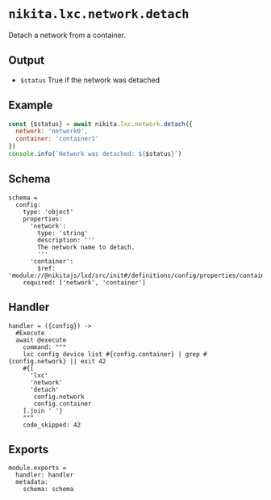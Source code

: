 
# `nikita.lxc.network.detach`

Detach a network from a container.

## Output

* `$status`
  True if the network was detached

## Example

```js
const {$status} = await nikita.lxc.network.detach({
  network: 'network0',
  container: 'container1'
})
console.info(`Network was detached: ${$status}`)
```

## Schema

    schema =
      config:
        type: 'object'
        properties:
          'network':
            type: 'string'
            description: '''
            The network name to detach.
            '''
          'container':
            $ref: 'module://@nikitajs/lxd/src/init#/definitions/config/properties/container'
        required: ['network', 'container']

## Handler

    handler = ({config}) ->
      #Execute
      await @execute
        command: """
        lxc config device list #{config.container} | grep #{config.network} || exit 42
        #{[
          'lxc'
          'network'
          'detach'
           config.network
           config.container
        ].join ' '}
        """
        code_skipped: 42

## Exports

    module.exports =
      handler: handler
      metadata:
        schema: schema
